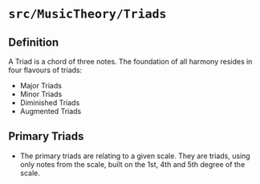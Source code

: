 # `src/MusicTheory/Triads`

## Definition
A Triad is a chord of three notes. The foundation of all harmony resides in four flavours of triads:
* Major Triads
* Minor Triads
* Diminished Triads
* Augmented Triads

## Primary Triads
* The primary triads are relating to a given scale. They are triads, using only notes from the scale, built on the 1st, 4th and 5th degree of the scale.
